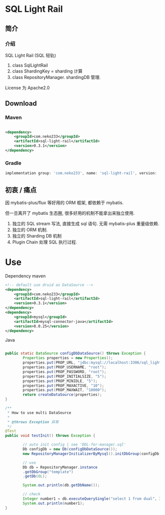 # SQL Light Rail

## 简介



### 介绍

SQL Light Rail (SQL 轻轨)

1. class SqlLightRail
2. class ShardingKey = sharding 计算
3. class RepositoryManager. shardingDB 管理.

License 为 Apache2.0

## Download

### Maven

```xml

<dependency>
    <groupId>com.neko233</groupId>
    <artifactId>sql-light-rail</artifactId>
    <version>0.3.1</version>
</dependency>

```

### Gradle

```groovy
implementation group: 'com.neko233', name: 'sql-light-rail', version: '0.3.1'
```

## 初衷 / 痛点

因 mybatis-plus/flux 等好用的 ORM 框架, 都依赖于 mybatis. 

但一旦离开了 mybatis 生态圈, 很多好用的机制不能拿出来独立使用. 

1. 独立的 SQL stream 写法, 直接生成 sql 语句. 无需 mybatis-plus 重量级依赖.
2. 独立的 ORM 机制.
3. 独立的 Sharding DB 机制
4. Plugin Chain 处理 SQL 执行过程.


# Use
Dependency
maven
```xml
<!-- default use druid as DataSource -->
<dependency>
    <groupId>com.neko233</groupId>
    <artifactId>sql-light-rail</artifactId>
    <version>0.3.1</version>
</dependency>
<dependency>
    <groupId>mysql</groupId>
    <artifactId>mysql-connector-java</artifactId>
    <version>8.0.25</version>
</dependency>
```

Java
```java

public static DataSource configDbDataSource() throws Exception {
        Properties properties = new Properties();
        properties.put(PROP_URL, "jdbc:mysql://localhost:3306/sql_light_rail");
        properties.put(PROP_USERNAME, "root");
        properties.put(PROP_PASSWORD, "root");
        properties.put(PROP_INITIALSIZE, "5");
        properties.put(PROP_MINIDLE, "5");
        properties.put(PROP_MAXACTIVE, "10");
        properties.put(PROP_MAXWAIT, "10000");
        return createDataSource(properties);
}

/**
 * How to use multi DataSource
 *
 * @throws Exception 异常
 */
@Test
public void testInit() throws Exception {

        // auto init config | see 'DDL-for-manager.sql'
        Db configDb = new Db(configDbDataSource());
        new RepositoryManagerInitializerByMysql().initDbGroup(configDb, "template");

        // use 
        Db db = RepositoryManager.instance
        .getDbGroup("template")
        .getDb(0L);

        System.out.println(db.getDbName());

        // check
        Integer number1 = db.executeQuerySingle("select 1 from dual", Integer.class);
        System.out.println(number1);
}

```


